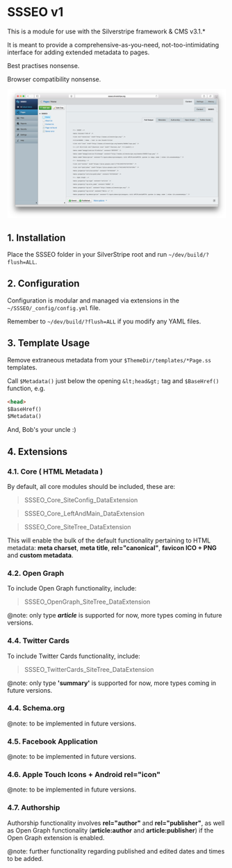 SSSEO v1
========

This is a module for use with the Silverstripe framework & CMS v3.1.*

It is meant to provide a comprehensive-as-you-need, not-too-intimidating interface for adding extended metadata to pages.

Best practises nonsense.

Browser compatibility nonsense.

![Screenshot](composer-screenshot.png)

## 1. Installation

Place the SSSEO folder in your SilverStripe root and run `~/dev/build/?flush=ALL`.

## 2. Configuration

Configuration is modular and managed via extensions in the `~/SSSEO/_config/config.yml` file.

Remember to `~/dev/build/?flush=ALL` if you modify any YAML files.

## 3. Template Usage

Remove extraneous metadata from your `$ThemeDir/templates/*Page.ss` templates.

Call `$Metadata()` just below the opening `&lt;head&gt;` tag and `$BaseHref()` function, e.g.

```html
<head>
$BaseHref()
$Metadata()
```

And, Bob's your uncle :)

## 4. Extensions

### 4.1. Core ( HTML Metadata )

By default, all core modules should be included, these are:

> SSSEO_Core_SiteConfig_DataExtension

> SSSEO_Core_LeftAndMain_DataExtension

> SSSEO_Core_SiteTree_DataExtension

This will enable the bulk of the default functionality pertaining to HTML metadata: **meta charset**, **meta title**, **rel="canonical"**, **favicon ICO + PNG** and **custom metadata**.

### 4.2. Open Graph

To include Open Graph functionality, include:

> SSSEO_OpenGraph_SiteTree_DataExtension

@note: only type **_article_** is supported for now, more types coming in future versions.

### 4.4. Twitter Cards

To include Twitter Cards functionality, include:

> SSSEO_TwitterCards_SiteTree_DataExtension

@note: only type **'summary'** is supported for now, more types coming in future versions.

### 4.4. Schema.org

@note: to be implemented in future versions.

### 4.5. Facebook Application

@note: to be implemented in future versions.

### 4.6. Apple Touch Icons + Android rel="icon"

@note: to be implemented in future versions.

### 4.7. Authorship

Authorship functionality involves **rel="author"** and **rel="publisher"**, as well as Open Graph functionality (**article:author** and **article:publisher**) if the Open Graph extension is enabled.

@note: further functionality regarding published and edited dates and times to be added.
